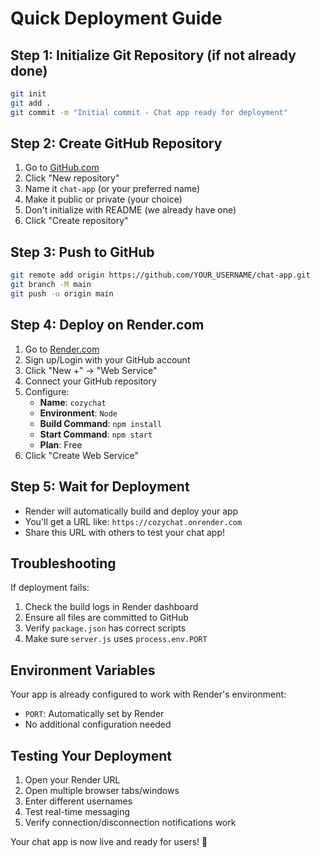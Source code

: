 # Quick Deployment Guide

## Step 1: Initialize Git Repository (if not already done)

```bash
git init
git add .
git commit -m "Initial commit - Chat app ready for deployment"
```

## Step 2: Create GitHub Repository

1. Go to [GitHub.com](https://github.com)
2. Click "New repository"
3. Name it `chat-app` (or your preferred name)
4. Make it public or private (your choice)
5. Don't initialize with README (we already have one)
6. Click "Create repository"

## Step 3: Push to GitHub

```bash
git remote add origin https://github.com/YOUR_USERNAME/chat-app.git
git branch -M main
git push -u origin main
```

## Step 4: Deploy on Render.com

1. Go to [Render.com](https://render.com)
2. Sign up/Login with your GitHub account
3. Click "New +" → "Web Service"
4. Connect your GitHub repository
5. Configure:
   - **Name**: `cozychat`
   - **Environment**: `Node`
   - **Build Command**: `npm install`
   - **Start Command**: `npm start`
   - **Plan**: Free
6. Click "Create Web Service"

## Step 5: Wait for Deployment

- Render will automatically build and deploy your app
- You'll get a URL like: `https://cozychat.onrender.com`
- Share this URL with others to test your chat app!

## Troubleshooting

If deployment fails:
1. Check the build logs in Render dashboard
2. Ensure all files are committed to GitHub
3. Verify `package.json` has correct scripts
4. Make sure `server.js` uses `process.env.PORT`

## Environment Variables

Your app is already configured to work with Render's environment:
- `PORT`: Automatically set by Render
- No additional configuration needed

## Testing Your Deployment

1. Open your Render URL
2. Open multiple browser tabs/windows
3. Enter different usernames
4. Test real-time messaging
5. Verify connection/disconnection notifications work

Your chat app is now live and ready for users! 🎉 